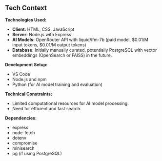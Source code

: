 ## Tech Context

**Technologies Used:**

*   **Client:** HTML, CSS, JavaScript
*   **Server:** Node.js with Express
*   **AI Models:** OpenRouter API with liquid/lfm-7b (paid model, $0.01/M input tokens, $0.01/M output tokens)
*   **Database:** Initially manually curated, potentially PostgreSQL with vector embeddings (OpenSearch or FAISS) in the future.

**Development Setup:**

*   VS Code
*   Node.js and npm
*   Python (for AI model training and evaluation)

**Technical Constraints:**

*   Limited computational resources for AI model processing.
*   Need for efficient and fast search.

**Dependencies:**

*   express
*   node-fetch
*   dotenv
*   compromise
*   minisearch
*   pg (if using PostgreSQL)
